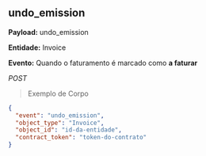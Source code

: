 ## undo_emission

<strong>Payload:</strong> undo_emission

<strong>Entidade:</strong> Invoice

<strong>Evento:</strong>
Quando o faturamento é marcado como <strong>a faturar</strong>

<div class="api-endpoint">
  <div class="endpoint-data">
      <i class="label label-get">POST</i>
  </div>
</div>


> Exemplo de Corpo

```json
{
  "event": "undo_emission",
  "object_type": "Invoice",
  "object_id": "id-da-entidade",
  "contract_token": "token-do-contrato"
}
```